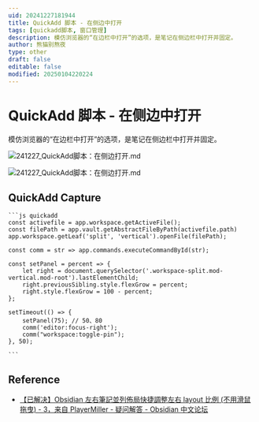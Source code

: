```yaml
---
uid: 20241227181944
title: QuickAdd 脚本 - 在侧边中打开
tags: [quickadd脚本, 窗口管理]
description: 模仿浏览器的“在边栏中打开”的选项，是笔记在侧边栏中打开并固定。
author: 熊猫别熬夜
type: other
draft: false
editable: false
modified: 20250104220224
---
```


# QuickAdd 脚本 - 在侧边中打开

模仿浏览器的“在边栏中打开”的选项，是笔记在侧边栏中打开并固定。

![241227_QuickAdd脚本：在侧边打开.md](https://cdn.pkmer.cn/images/202412271819910.png!pkmer)

![241227_QuickAdd脚本：在侧边打开.md](https://cdn.pkmer.cn/images/202412271819700.gif)

## QuickAdd Capture

````
```js quickadd
const activefile = app.workspace.getActiveFile();
const filePath = app.vault.getAbstractFileByPath(activefile.path)
app.workspace.getLeaf('split', 'vertical').openFile(filePath);

const comm = str => app.commands.executeCommandById(str);

const setPanel = percent => {
    let right = document.querySelector('.workspace-split.mod-vertical.mod-root').lastElementChild;
    right.previousSibling.style.flexGrow = percent;
    right.style.flexGrow = 100 - percent;
};

setTimeout(() => {
    setPanel(75); // 50、80
    comm('editor:focus-right');
    comm("workspace:toggle-pin");
}, 50);

```
````

## Reference

- [【已解决】Obsidian 左右筆記並列佈局快捷調整左右 layout 比例 (不用滑鼠拖曳) - 3，来自 PlayerMiller - 疑问解答 - Obsidian 中文论坛](https://forum-zh.obsidian.md/t/topic/31477/3)
